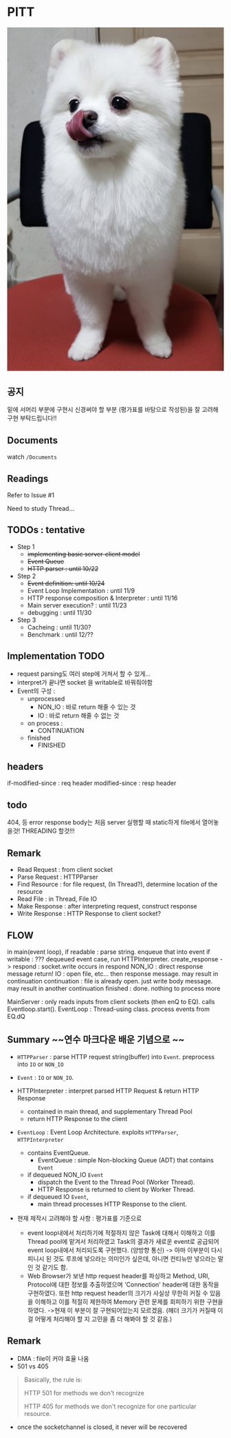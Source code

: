 # PITT

![logo](Logo.png)


## **공지**
밑에 서머리 부분에 구현시 신경써야 할 부분 (평가표를 바탕으로 작성된)을 잘 고려해 구현 부탁드립니다!!

## Documents
watch `/Documents`

## Readings
Refer to Issue #1

Need to study Thread...

## TODOs : tentative
* Step 1
  - ~~implementing basic server-client model~~
  - ~~Event Queue~~
  - ~~HTTP parser : until 10/22~~
* Step 2
  - ~~Event definition: until 10/24~~
  - Event Loop Implementation : until 11/9
  - HTTP response composition & Interpreter : until 11/16
  - Main server execution? : until 11/23
  - debugging : until 11/30
* Step 3
  - Cacheing : until 11/30?
  - Benchmark : until 12/??

## Implementation TODO
  * request parsing도 여러 step에 거쳐서 할 수 있게...
  * interpret가 끝나면 socket 을 writable로 바꿔줘야함
  * Event의 구성 :
    * unprocessed
      * NON_IO : 바로 return 해줄 수 있는 것
      * IO : 바로 return 해줄 수 없는 것
    * on process :
      * CONTINUATION
    * finished
      * FINISHED


## headers
if-modified-since : req header
modified-since : resp header

## todo
404, 등 error response body는 처음 server 실행할 때 static하게 file에서 열어놓을것!
THREADING 할것!!!


## Remark
  * Read Request : from client socket
  * Parse Request : HTTPParser
  * Find Resource : for file request, (In Thread?), determine location of the resource
  * Read File : in Thread, File IO
  * Make Response : after interpreting request, construct response
  * Write Response : HTTP Response to client socket?

## FLOW
in main(event loop),
if readable : parse string. enqueue that into event
if writable : ???
dequeued event case, run HTTPInterpreter. create_response -> respond : socket.write occurs in respond
NON_IO : direct response message return!
IO : open file, etc... then response message. may result in continuation
continuation : file is already open. just write body message. may result in another continuation
finished : done. nothing to process more

MainServer : only reads inputs from client sockets (then enQ to EQ). calls Eventloop.start().
EventLoop : Thread-using class. process events from EQ.dQ


## Summary  ~~연수 마크다운 배운 기념으로 ~~
* `HTTPParser` : parse HTTP request string(buffer) into `Event`. preprocess into `IO` or `NON_IO`
* `Event` : `IO` or `NON_IO`.
* HTTPInterpreter : interpret parsed HTTP Request & return HTTP Response
  - contained in main thread, and supplementary Thread Pool
  - return HTTP Response to the client

* `EventLoop` : Event Loop Architecture. exploits `HTTPParser`, `HTTPInterpreter`
  - contains EventQueue.
    + EventQueue : simple Non-blocking Queue (ADT) that contains `Event`
  - if dequeued NON_IO `Event`
    + dispatch the Event to the Thread Pool (Worker Thread).
    + HTTP Response is returned to client by Worker Thread.
  - if dequeued IO `Event`,
    + main thread processes HTTP Response to the client.

* 현재 제작시 고려해야 할 사항 : 평가표를 기준으로
  - event loop내에서 처리하기에 적절하지 않은 Task에 대해서 이해하고 이를 Thread pool에 맡겨서 처리하였고 Task의 결과가 새로운 event로 공급되어   event loop내에서 처리되도록 구현했다. (양방향 통신) -> 아마 이부분이 다시 피니시 된 것도 루프에 넣으라는 의미인가 싶은데, 아니면 컨티뉴만 넣으라는 말인 것 같기도 함.
  - Web Browser가 보낸 http request header를 파싱하고 Method, URI, Protocol에 대한 정보를 추출하였으며 'Connection' header에 대한 동작을 구현하였다.
또한 http request header의 크기가 사실상 무한히 커질 수 있음을 이해하고 이를 적절히 제한하여 Memory 관련 문제를 회피하기 위한 구현을 하였다. ->현재 이 부분이 잘 구현되어있는지 모르겠음. (헤더 크기가 커질때 이걸 어떻게 처리해야 할 지 고민을 좀 더 해봐야 할 것 같음.)


## Remark
  * DMA : file이 커야 효율 나옴
  * 501 vs 405
  >Basically, the rule is: <p>
  >HTTP 501 for methods we don't recognize <p>
  >HTTP 405 for methods we don't recognize for one particular resource. <p>

  - once the socketchannel is closed, it never will be recovered